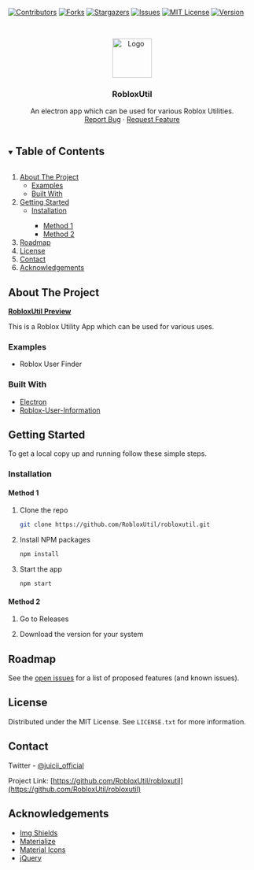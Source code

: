 


<!-- PROJECT SHIELDS -->

[![Contributors][contributors-shield]][contributors-url]
[![Forks][forks-shield]][forks-url]
[![Stargazers][stars-shield]][stars-url]
[![Issues][issues-shield]][issues-url]
[![MIT License][license-shield]][license-url]
[![Version][version-shield]][version-url]




<!-- PROJECT LOGO -->
<br />
<p align="center">
  <a href="https://github.com/RobloxUtil/robloxutil">
    <img src="https://svgshare.com/i/SqS.svg" alt="Logo" width="80" height="80">
  </a>

  <h3 align="center">RobloxUtil</h3>

  <p align="center">
    An electron app which can be used for various Roblox Utilities.
    <br />
    <a href="https://github.com/RobloxUtil/robloxutil/issues">Report Bug</a>
    ·
    <a href="https://github.com/RobloxUtil/robloxutil/issues">Request Feature</a>
  </p>
</p>



<!-- TABLE OF CONTENTS -->
<details open="open">
  <summary><h2 style="display: inline-block">Table of Contents</h2></summary>
  <ol>
    <li>
      <a href="#about-the-project">About The Project</a>
      <ul>
        <li><a href="#examples">Examples</a></li>
        <li><a href="#built-with">Built With</a></li>
      </ul>
    </li>
    <li>
      <a href="#getting-started">Getting Started</a>
      <ul>
        <li><a href="#installation">Installation</a></li>
        <ul>
          <li><a href="#method-1">Method 1</a></li>
          <li><a href="#method-2">Method 2</a></li>
        </ul>
      </ul>
    </li>
    <li><a href="#roadmap">Roadmap</a></li>
    <li><a href="#license">License</a></li>
    <li><a href="#contact">Contact</a></li>
    <li><a href="#acknowledgements">Acknowledgements</a></li>
  </ol>
</details>



<!-- ABOUT THE PROJECT -->
## About The Project

**<a href="https://streamable.com/461d95">RobloxUtil Preview</a>**
  
This is a Roblox Utility App which can be used for various uses.

### Examples

* Roblox User Finder


### Built With

* [Electron](https://www.npmjs.com/package/electron)
* [Roblox-User-Information](https://www.npmjs.com/package/roblox-user-information)



<!-- GETTING STARTED -->
## Getting Started

To get a local copy up and running follow these simple steps.

### Installation

#### Method 1

1. Clone the repo
   ```sh
   git clone https://github.com/RobloxUtil/robloxutil.git
   ```
2. Install NPM packages
   ```sh
   npm install
   ```
3. Start the app
   ```sh
   npm start
   ```

#### Method 2

1. Go to Releases

2. Download the version for your system


<!-- ROADMAP -->
## Roadmap

See the [open issues](https://github.com/RobloxUtil/robloxutil/issues) for a list of proposed features (and known issues).

<!-- LICENSE -->
## License

Distributed under the MIT License. See `LICENSE.txt` for more information.



<!-- CONTACT -->
## Contact

Twitter - [@juicii_official](https://twitter.com/juicii_official)

Project Link: [https://github.com/RobloxUtil/robloxutil](https://github.com/RobloxUtil/robloxutil)

## Acknowledgements
* [Img Shields](https://shields.io)
* [Materialize](https://materializecss.com)
* [Material Icons](https://material.io/resources/icons)
* [jQuery](https://code.jquery.com)


<!-- MARKDOWN LINKS & IMAGES -->
[contributors-shield]: https://img.shields.io/github/contributors/RobloxUtil/robloxutil.svg?style=for-the-badge
[contributors-url]: https://github.com/RobloxUtil/robloxutil/graphs/contributors
[forks-shield]: https://img.shields.io/github/forks/RobloxUtil/robloxutil.svg?style=for-the-badge
[forks-url]: https://github.com/RobloxUtil/robloxutil/network/members
[stars-shield]: https://img.shields.io/github/stars/RobloxUtil/robloxutil.svg?style=for-the-badge
[stars-url]: https://github.com/RobloxUtil/robloxutil/stargazers
[issues-shield]: https://img.shields.io/github/issues/RobloxUtil/robloxutil.svg?style=for-the-badge
[issues-url]: https://github.com/RobloxUtil/robloxutil/issues
[license-shield]: https://img.shields.io/github/license/RobloxUtil/robloxutil.svg?style=for-the-badge
[license-url]: https://github.com/RobloxUtil/robloxutil/blob/master/LICENSE.txt
[version-shield]: https://img.shields.io/github/package-json/v/RobloxUtil/robloxutil.svg?style=for-the-badge
[version-url]: https://github.com/RobloxUtil/robloxutil/blob/master/package.json
[last-commit]: https://img.shields.io/github/last-commit/RobloxUtil/robloxutil.svg?style=for-the-badge
[product-preview]: https://s8.gifyu.com/images/Screen-Recording-2021-01-04-at-1.gif
